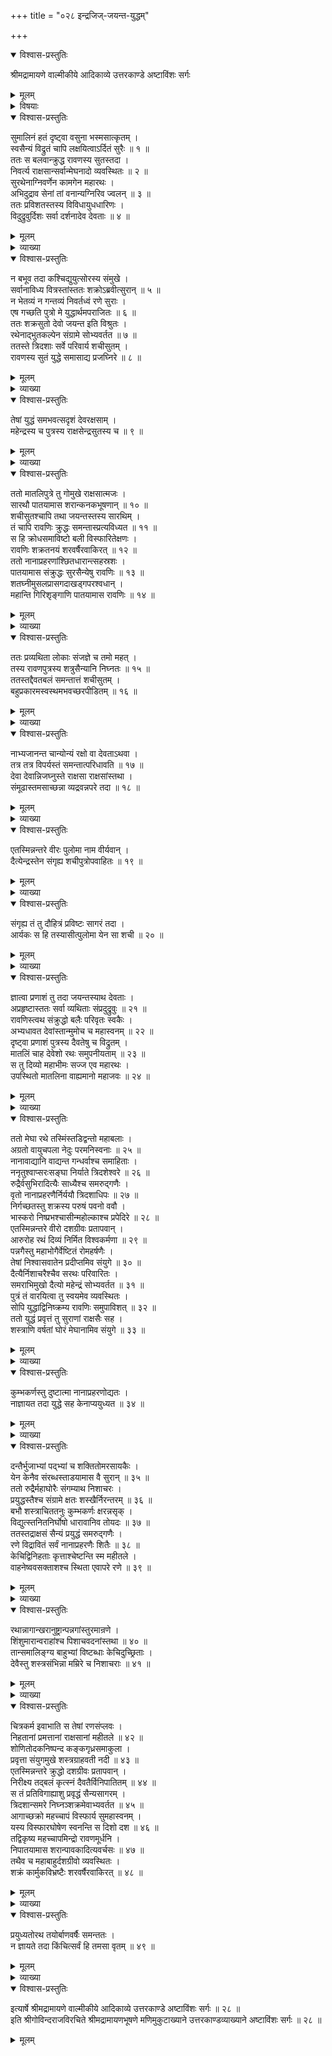 +++
title = "०२८ इन्द्रजिज्-जयन्त-युद्धम्"

+++

<details open><summary>विश्वास-प्रस्तुतिः</summary>

श्रीमद्रामायणे वाल्मीकीये आदिकाव्ये उत्तरकाण्डे अष्टाविंशः सर्गः
</details>

<details><summary>मूलम्</summary>

श्रीमद्रामायणे वाल्मीकीये आदिकाव्ये उत्तरकाण्डे अष्टाविंशः सर्गः
</details>

<details><summary>विषयाः</summary>

इन्द्रजिद्-बाणाभिघात-निर्विण्णे जयन्ते  
तन्-मातामहेन पुलोम्ना  
तस्य रणाङ्गणाद् अपवाहन-पूर्वकं  
तेन सह सागर-प्रवेशः ॥ १  
पुत्रादर्शन-रुष्टेनेन्द्रेण  
रणायेन्द्रजितं प्रत्यभियाने  
रावणेनेन्द्रजित्-प्रतिनिवर्तनेन स्वयम् एवेन्द्र-प्रत्यभियानम् ॥ २ ॥
</details>

<details open><summary>विश्वास-प्रस्तुतिः</summary>

सुमालिनं हतं दृष्ट्वा वसुना भस्मसात्कृतम् ।  
स्वसैन्यं विद्रुतं चापि लक्षयित्वाऽर्दितं सुरैः ॥ १ ॥  
ततः स बलवान्क्रुद्ध रावणस्य सुतस्तदा ।  
निवर्त्य राक्षसान्सर्वान्मेघनादो व्यवस्थितः ॥ २ ॥  
सुरथेनाग्निवर्णेन कामगेन महारथः ।  
अभिदुद्राव सेनां तां वनान्यग्निरिव ज्वलन् ॥ ३ ॥  
ततः प्रविशतस्तस्य विविधायुधधारिणः ।  
विदुद्रुवुर्दिशः सर्वा दर्शनादेव देवताः ॥ ४ ॥
</details>

<details><summary>मूलम्</summary>

सुमालिनं हतं दृष्ट्वा वसुना भस्मसात्कृतम् ।  
स्वसैन्यं विद्रुतं चापि लक्षयित्वाऽर्दितं सुरैः ॥ १ ॥  
ततः स बलवान्क्रुद्ध रावणस्य सुतस्तदा ।  
निवर्त्य राक्षसान्सर्वान्मेघनादो व्यवस्थितः ॥ २ ॥  
सुरथेनाग्निवर्णेन कामगेन महारथः ।  
अभिदुद्राव सेनां तां वनान्यग्निरिव ज्वलन् ॥ ३ ॥  
ततः प्रविशतस्तस्य विविधायुधधारिणः ।  
विदुद्रुवुर्दिशः सर्वा दर्शनादेव देवताः ॥ ४ ॥
</details>

<details><summary>व्याख्या</summary>

तां सेनां देवसेनाम् ॥ ३-४ ॥
</details>

<details open><summary>विश्वास-प्रस्तुतिः</summary>

न बभूव तदा कश्चिद्युयुत्सोरस्य संमुखे ।  
सर्वानाविध्य वित्रस्तांस्ततः शक्रोऽब्रवीत्सुरान् ॥ ५ ॥  
न भेतव्यं न गन्तव्यं निवर्तध्वं रणे सुराः ।  
एष गच्छति पुत्रो मे युद्धार्थमपराजितः ॥ ६ ॥  
ततः शक्रसुतो देवो जयन्त इति विश्रुतः ।  
रथेनाद्भुतकल्पेन संग्रामे सोभ्यवर्तत ॥ ७ ॥  
ततस्ते त्रिदशाः सर्वे परिवार्य शचीसुतम् ।  
रावणस्य सुतं युद्धे समासाद्य प्रजघ्निरे ॥ ८ ॥
</details>

<details><summary>मूलम्</summary>

न बभूव तदा कश्चिद्युयुत्सोरस्य संमुखे ।  
सर्वानाविध्य वित्रस्तांस्ततः शक्रोऽब्रवीत्सुरान् ॥ ५ ॥  
न भेतव्यं न गन्तव्यं निवर्तध्वं रणे सुराः ।  
एष गच्छति पुत्रो मे युद्धार्थमपराजितः ॥ ६ ॥  
ततः शक्रसुतो देवो जयन्त इति विश्रुतः ।  
रथेनाद्भुतकल्पेन संग्रामे सोभ्यवर्तत ॥ ७ ॥  
ततस्ते त्रिदशाः सर्वे परिवार्य शचीसुतम् ।  
रावणस्य सुतं युद्धे समासाद्य प्रजघ्निरे ॥ ८ ॥
</details>

<details><summary>व्याख्या</summary>

आविध्य आवेधं प्राप्य वित्रस्तान् ॥ ५-८ ॥
</details>

<details open><summary>विश्वास-प्रस्तुतिः</summary>

तेषां युद्धं समभवत्सदृशं देवरक्षसाम् ।  
महेन्द्रस्य च पुत्रस्य राक्षसेन्द्रसुतस्य च ॥ ९ ॥
</details>

<details><summary>मूलम्</summary>

तेषां युद्धं समभवत्सदृशं देवरक्षसाम् ।  
महेन्द्रस्य च पुत्रस्य राक्षसेन्द्रसुतस्य च ॥ ९ ॥
</details>

<details><summary>व्याख्या</summary>

तेषां सदृशं बलवीर्यानुरूपमित्यर्थः ॥ ९ ॥
</details>

<details open><summary>विश्वास-प्रस्तुतिः</summary>

ततो मातलिपुत्रे तु गोमुखे राक्षसात्मजः ।  
सारथौ पातयामास शरान्कनकभूषणान् ॥ १० ॥  
शचीसुतश्चापि तथा जयन्तस्तस्य सारथिम् ।  
तं चापि रावणिः क्रुद्धः समन्तास्प्रत्यविध्यत ॥ ११ ॥  
स हि क्रोधसमाविष्टो बली विस्फारितेक्षणः ।  
रावणिः शक्रतनयं शरवर्षैरवाकिरत् ॥ १२ ॥  
ततो नानाप्रहरणांश्छितधारान्त्सहस्रशः ।  
पातयामास संक्रुद्धः सुरसैन्येषु रावणिः ॥ १३ ॥  
शतघ्नीमुसलप्रासगदाखड्गपरश्वधान् ।  
महान्ति गिरिशृङ्गाणि पातयामास रावणिः ॥ १४ ॥
</details>

<details><summary>मूलम्</summary>

ततो मातलिपुत्रे तु गोमुखे राक्षसात्मजः ।  
सारथौ पातयामास शरान्कनकभूषणान् ॥ १० ॥  
शचीसुतश्चापि तथा जयन्तस्तस्य सारथिम् ।  
तं चापि रावणिः क्रुद्धः समन्तास्प्रत्यविध्यत ॥ ११ ॥  
स हि क्रोधसमाविष्टो बली विस्फारितेक्षणः ।  
रावणिः शक्रतनयं शरवर्षैरवाकिरत् ॥ १२ ॥  
ततो नानाप्रहरणांश्छितधारान्त्सहस्रशः ।  
पातयामास संक्रुद्धः सुरसैन्येषु रावणिः ॥ १३ ॥  
शतघ्नीमुसलप्रासगदाखड्गपरश्वधान् ।  
महान्ति गिरिशृङ्गाणि पातयामास रावणिः ॥ १४ ॥
</details>

<details><summary>व्याख्या</summary>

गोमुख इति मातलिसुतनाम ॥ १०-१४
</details>

<details open><summary>विश्वास-प्रस्तुतिः</summary>

ततः प्रव्यथिता लोकाः संजज्ञे च तमो महत् ।  
तस्य रावणपुत्रस्य शत्रुसैन्यानि निघ्नतः ॥ १५ ॥  
ततस्तद्दैवतबलं समन्तात्तं शचीसुतम् ।  
बहुप्रकारमस्वस्थमभवच्छरपीडितम् ॥ १६ ॥
</details>

<details><summary>मूलम्</summary>

ततः प्रव्यथिता लोकाः संजज्ञे च तमो महत् ।  
तस्य रावणपुत्रस्य शत्रुसैन्यानि निघ्नतः ॥ १५ ॥  
ततस्तद्दैवतबलं समन्तात्तं शचीसुतम् ।  
बहुप्रकारमस्वस्थमभवच्छरपीडितम् ॥ १६ ॥
</details>

<details><summary>व्याख्या</summary>

तमः संजज्ञे रावणपुत्रस्य माययेति । शेषः ॥ १५-१६ ॥
</details>

<details open><summary>विश्वास-प्रस्तुतिः</summary>

नाभ्यजानन्त चान्योन्यं रक्षो वा देवताऽथवा ।  
तत्र तत्र विपर्यस्तं समन्तात्परिधावति ॥ १७ ॥  
देवा देवान्निजघ्नुस्ते राक्षसा राक्षसांस्तथा ।  
संमूढास्तमसाच्छन्ना व्यद्रवन्नपरे तदा ॥ १८ ॥
</details>

<details><summary>मूलम्</summary>

नाभ्यजानन्त चान्योन्यं रक्षो वा देवताऽथवा ।  
तत्र तत्र विपर्यस्तं समन्तात्परिधावति ॥ १७ ॥  
देवा देवान्निजघ्नुस्ते राक्षसा राक्षसांस्तथा ।  
संमूढास्तमसाच्छन्ना व्यद्रवन्नपरे तदा ॥ १८ ॥
</details>

<details><summary>व्याख्या</summary>

विपर्यस्तं विशीर्णम् ॥ १७-१८ ॥
</details>

<details open><summary>विश्वास-प्रस्तुतिः</summary>

एतस्मिन्नन्तरे वीरः पुलोमा नाम वीर्यवान् ।  
दैत्येन्द्रस्तेन संगृह्य शचीपुत्रोपवाहितः ॥ १९ ॥
</details>

<details><summary>मूलम्</summary>

एतस्मिन्नन्तरे वीरः पुलोमा नाम वीर्यवान् ।  
दैत्येन्द्रस्तेन संगृह्य शचीपुत्रोपवाहितः ॥ १९ ॥
</details>

<details><summary>व्याख्या</summary>

पुलोमा नामास्तीति शेषः । तेन पुलोम्ना ॥ १९ ॥
</details>

<details open><summary>विश्वास-प्रस्तुतिः</summary>

संगृह्य तं तु दौहित्रं प्रविष्टः सागरं तदा ।  
आर्यकः स हि तस्यासीत्पुलोमा येन सा शची ॥ २० ॥
</details>

<details><summary>मूलम्</summary>

संगृह्य तं तु दौहित्रं प्रविष्टः सागरं तदा ।  
आर्यकः स हि तस्यासीत्पुलोमा येन सा शची ॥ २० ॥
</details>

<details><summary>व्याख्या</summary>

येन सा शचीउत्पादितेति शेषः । तस्मात् शची पौलोमीति नामवती जातेत्यर्थः ॥ २० ॥
</details>

<details open><summary>विश्वास-प्रस्तुतिः</summary>

ज्ञात्वा प्रणाशं तु तदा जयन्तस्याथ देवताः ।  
अप्रहृष्टास्ततः सर्वा व्यथिताः संप्रदुद्रुवुः ॥ २१ ॥  
रावणिस्त्वथ संक्रुद्धो बलैः परिवृतः स्वकैः ।  
अभ्यधावत देवांस्तान्मुमोच च महास्वनम् ॥ २२ ॥  
दृष्ट्वा प्रणाशं पुत्रस्य दैवतेषु च विद्रुतम् ।  
मातलिं चाह देवेशो रथः समुपनीयताम् ॥ २३ ॥  
स तु दिव्यो महाभीमः सज्ज एव महारथः ।  
उपस्थितो मातलिना वाह्यमानो महाजवः ॥ २४ ॥
</details>

<details><summary>मूलम्</summary>

ज्ञात्वा प्रणाशं तु तदा जयन्तस्याथ देवताः ।  
अप्रहृष्टास्ततः सर्वा व्यथिताः संप्रदुद्रुवुः ॥ २१ ॥  
रावणिस्त्वथ संक्रुद्धो बलैः परिवृतः स्वकैः ।  
अभ्यधावत देवांस्तान्मुमोच च महास्वनम् ॥ २२ ॥  
दृष्ट्वा प्रणाशं पुत्रस्य दैवतेषु च विद्रुतम् ।  
मातलिं चाह देवेशो रथः समुपनीयताम् ॥ २३ ॥  
स तु दिव्यो महाभीमः सज्ज एव महारथः ।  
उपस्थितो मातलिना वाह्यमानो महाजवः ॥ २४ ॥
</details>

<details><summary>व्याख्या</summary>

प्रणाशं अदर्शनं । व्यथिताः अतएवाप्रहृष्टाः ॥ २१-२४ ॥
</details>

<details open><summary>विश्वास-प्रस्तुतिः</summary>

ततो मेघा रथे तस्मिंस्तडिद्वन्तो महाबलाः ।  
अग्रतो वायुचपला नेदुः परमनिस्वनाः ॥ २५ ॥  
नानावाद्यानि वाद्यन्त गन्धर्वाश्च समाहिताः ।  
ननृतुश्वाप्सरःसङ्घा निर्याते त्रिदशेश्वरे ॥ २६ ॥  
रुद्रैर्वसुभिरादित्यैः साध्यैश्च समरुद्गणैः ।  
वृतो नानाप्रहरणैर्निर्ययौ त्रिदशाधिपः ॥ २७ ॥  
निर्गच्छतस्तु शक्रस्य परुषं पवनो ववौ ।  
भास्करो निष्प्रभश्चासीन्महोल्काश्च प्रपेदिरे ॥ २८ ॥  
एतस्मिन्नन्तरे वीरो दशग्रीवः प्रतापवान् ।  
आरुरोह रथं दिव्यं निर्मित विश्वकर्मणा ॥ २९ ॥  
पन्नगैस्तु महाभोगैर्वेष्टितं रोमहर्षणैः ।  
तेषां निश्वासवातेन प्रदीप्तमिव संयुगे ॥ ३० ॥  
दैत्यैर्निशाचरैश्चैव सरथः परिवारितः ।  
समराभिमुखो दैत्यो महेन्द्रं सोभ्यवर्तत ॥ ३१ ॥  
पुत्रं तं वारयित्वा तु स्वयमेव व्यवस्थितः ।  
सोपि युद्धाद्विनिष्क्रम्य रावणिः समुपाविशत् ॥ ३२ ॥  
ततो युद्धं प्रवृत्तं तु सुराणां राक्षसैः सह ।  
शस्त्राणि वर्षतां घोरं मेघानामिव संयुगे ॥ ३३ ॥
</details>

<details><summary>मूलम्</summary>

ततो मेघा रथे तस्मिंस्तडिद्वन्तो महाबलाः ।  
अग्रतो वायुचपला नेदुः परमनिस्वनाः ॥ २५ ॥  
नानावाद्यानि वाद्यन्त गन्धर्वाश्च समाहिताः ।  
ननृतुश्वाप्सरःसङ्घा निर्याते त्रिदशेश्वरे ॥ २६ ॥  
रुद्रैर्वसुभिरादित्यैः साध्यैश्च समरुद्गणैः ।  
वृतो नानाप्रहरणैर्निर्ययौ त्रिदशाधिपः ॥ २७ ॥  
निर्गच्छतस्तु शक्रस्य परुषं पवनो ववौ ।  
भास्करो निष्प्रभश्चासीन्महोल्काश्च प्रपेदिरे ॥ २८ ॥  
एतस्मिन्नन्तरे वीरो दशग्रीवः प्रतापवान् ।  
आरुरोह रथं दिव्यं निर्मित विश्वकर्मणा ॥ २९ ॥  
पन्नगैस्तु महाभोगैर्वेष्टितं रोमहर्षणैः ।  
तेषां निश्वासवातेन प्रदीप्तमिव संयुगे ॥ ३० ॥  
दैत्यैर्निशाचरैश्चैव सरथः परिवारितः ।  
समराभिमुखो दैत्यो महेन्द्रं सोभ्यवर्तत ॥ ३१ ॥  
पुत्रं तं वारयित्वा तु स्वयमेव व्यवस्थितः ।  
सोपि युद्धाद्विनिष्क्रम्य रावणिः समुपाविशत् ॥ ३२ ॥  
ततो युद्धं प्रवृत्तं तु सुराणां राक्षसैः सह ।  
शस्त्राणि वर्षतां घोरं मेघानामिव संयुगे ॥ ३३ ॥
</details>

<details><summary>व्याख्या</summary>

वायुचपलाः वायुचलिताः ॥ २५-३३ ॥
</details>

<details open><summary>विश्वास-प्रस्तुतिः</summary>

कुम्भकर्णस्तु दुष्टात्मा नानाप्रहरणोद्यतः ।  
नाज्ञायत तदा युद्धे सह केनाप्ययुध्यत ॥ ३४ ॥
</details>

<details><summary>मूलम्</summary>

कुम्भकर्णस्तु दुष्टात्मा नानाप्रहरणोद्यतः ।  
नाज्ञायत तदा युद्धे सह केनाप्ययुध्यत ॥ ३४ ॥
</details>

<details><summary>व्याख्या</summary>

नानाप्रहरणोद्यतः उद्यतनानाप्रहरणः । नाज्ञायत अयं मया योद्धव्य इत्येको लक्ष्यत्वेन न ज्ञायते । अपि तु केनापि अयुध्यत । येन केनापि प्राप्तेन सर्वेणाप्ययुध्यतेत्यर्थः ॥ ३४ ॥
</details>

<details open><summary>विश्वास-प्रस्तुतिः</summary>

दन्तैर्भुजाभ्यां पद्भ्यां च शक्तितोमरसायकैः ।  
येन केनैव संरब्धस्ताडयामास वै सुरान् ॥ ३५ ॥  
ततो रुद्रैर्महाघोरैः संगम्याथ निशाचरः ।  
प्रयुद्धस्तैश्च संग्रामे क्षतः शस्खैर्निरन्तरम् ॥ ३६ ॥  
बभौ शस्त्राचिततनुः कुम्भकर्णः क्षरन्नसृक् ।  
विद्युत्स्तनितनिर्घोषो धारावानिव तोयदः ॥ ३७ ॥  
ततस्तद्राक्षसं सैन्यं प्रयुद्धं समरुद्गणैः ।  
रणे विद्रावितं सर्वं नानाप्रहरणैः शितैः ॥ ३८ ॥  
केचिद्विनिहताः कृत्ताश्चेष्टन्ति स्म महीतले ।  
वाहनेष्ववसक्ताशश्च स्थिता एवापरे रणे ॥ ३९ ॥
</details>

<details><summary>मूलम्</summary>

दन्तैर्भुजाभ्यां पद्भ्यां च शक्तितोमरसायकैः ।  
येन केनैव संरब्धस्ताडयामास वै सुरान् ॥ ३५ ॥  
ततो रुद्रैर्महाघोरैः संगम्याथ निशाचरः ।  
प्रयुद्धस्तैश्च संग्रामे क्षतः शस्खैर्निरन्तरम् ॥ ३६ ॥  
बभौ शस्त्राचिततनुः कुम्भकर्णः क्षरन्नसृक् ।  
विद्युत्स्तनितनिर्घोषो धारावानिव तोयदः ॥ ३७ ॥  
ततस्तद्राक्षसं सैन्यं प्रयुद्धं समरुद्गणैः ।  
रणे विद्रावितं सर्वं नानाप्रहरणैः शितैः ॥ ३८ ॥  
केचिद्विनिहताः कृत्ताश्चेष्टन्ति स्म महीतले ।  
वाहनेष्ववसक्ताशश्च स्थिता एवापरे रणे ॥ ३९ ॥
</details>

<details><summary>व्याख्या</summary>

प्रयुद्धः प्रकृष्टयुद्धः ॥ ३६-३९ ॥
</details>

<details open><summary>विश्वास-प्रस्तुतिः</summary>

रथान्नागान्खरानुष्ट्रान्पन्नगांस्तुरमान्रणे ।  
शिंशुमारान्वराहांश्च पिशाचवदनांस्तथा ॥ ४० ॥  
तान्समालिङ्ग्य बाहुभ्यां विष्टब्धाः केचिदुच्छ्रिताः ।  
देवैस्तु शस्त्रसंभिन्ना मम्रिरे च निशाचराः ॥ ४१ ॥
</details>

<details><summary>मूलम्</summary>

रथान्नागान्खरानुष्ट्रान्पन्नगांस्तुरमान्रणे ।  
शिंशुमारान्वराहांश्च पिशाचवदनांस्तथा ॥ ४० ॥  
तान्समालिङ्ग्य बाहुभ्यां विष्टब्धाः केचिदुच्छ्रिताः ।  
देवैस्तु शस्त्रसंभिन्ना मम्रिरे च निशाचराः ॥ ४१ ॥
</details>

<details><summary>व्याख्या</summary>

रथानित्यादिश्लोकद्वयमेकं वाक्यम् ॥ विष्टब्धाः अवलम्ब्य स्थिताः । केचिदुच्छ्रिताश्च केवलं स्थिताश्च ॥ ४०-४१ ॥
</details>

<details open><summary>विश्वास-प्रस्तुतिः</summary>

चित्रकर्म इवाभाति स तेषां रणसंप्लवः ।  
निहतानां प्रमत्तानां राक्षसानां महीतले ॥ ४२ ॥  
शोणितोदकनिष्पन्द कङ्कगृध्रसमाकुला ।  
प्रवृत्ता संयुगमुखे शस्त्रग्राहवती नदी ॥ ४३ ॥  
एतस्मिन्नन्तरे क्रुद्धो दशग्रीवः प्रतापवान् ।  
निरीक्ष्य तद्बलं कृत्स्नं दैवतैर्विनिपातितम् ॥ ४४ ॥  
स तं प्रतिविगाह्याशु प्रवृद्धं सैन्यसागरम् ।  
त्रिदशान्समरे निघ्नञ्शक्रमेवाभ्यवर्तत ॥ ४५ ॥  
आगाच्छक्रो महच्चापं विस्फार्य सुमहास्वनम् ।  
यस्य विस्फारघोषेण स्वनन्ति स दिशो दश ॥ ४६ ॥  
तद्विकृष्य महच्चापमिन्द्रो रावणमूर्धनि ।  
निपातयामास शरान्पावकादित्यवर्चसः ॥ ४७ ॥  
तथैव च महाबाहुर्दशग्रीवो व्यवस्थितः ।  
शक्रं कार्मुकविभ्रष्टैः शरवर्षैरवाकिरत् ॥ ४८ ॥
</details>

<details><summary>मूलम्</summary>

चित्रकर्म इवाभाति स तेषां रणसंप्लवः ।  
निहतानां प्रमत्तानां राक्षसानां महीतले ॥ ४२ ॥  
शोणितोदकनिष्पन्द कङ्कगृध्रसमाकुला ।  
प्रवृत्ता संयुगमुखे शस्त्रग्राहवती नदी ॥ ४३ ॥  
एतस्मिन्नन्तरे क्रुद्धो दशग्रीवः प्रतापवान् ।  
निरीक्ष्य तद्बलं कृत्स्नं दैवतैर्विनिपातितम् ॥ ४४ ॥  
स तं प्रतिविगाह्याशु प्रवृद्धं सैन्यसागरम् ।  
त्रिदशान्समरे निघ्नञ्शक्रमेवाभ्यवर्तत ॥ ४५ ॥  
आगाच्छक्रो महच्चापं विस्फार्य सुमहास्वनम् ।  
यस्य विस्फारघोषेण स्वनन्ति स दिशो दश ॥ ४६ ॥  
तद्विकृष्य महच्चापमिन्द्रो रावणमूर्धनि ।  
निपातयामास शरान्पावकादित्यवर्चसः ॥ ४७ ॥  
तथैव च महाबाहुर्दशग्रीवो व्यवस्थितः ।  
शक्रं कार्मुकविभ्रष्टैः शरवर्षैरवाकिरत् ॥ ४८ ॥
</details>

<details><summary>व्याख्या</summary>

चित्रकर्म इवेति वाक्ये सन्धिरनित्यः । रणसंघर्षः रणसंमर्दः । चित्रकर्मेवाश्चर्यकर आभातीत्यर्थः ॥ ४२-४८ ॥
</details>

<details open><summary>विश्वास-प्रस्तुतिः</summary>

प्रयुध्यतोरथ तयोर्बाणवर्षैः समन्ततः ।  
न ज्ञायते तदा किंचित्सर्वं हि तमसा वृतम् ॥ ४९ ॥
</details>

<details><summary>मूलम्</summary>

प्रयुध्यतोरथ तयोर्बाणवर्षैः समन्ततः ।  
न ज्ञायते तदा किंचित्सर्वं हि तमसा वृतम् ॥ ४९ ॥
</details>

<details><summary>व्याख्या</summary>

तमसावृतं उभयशरवर्षसर्वदिक्छादनकृतेनेति शेषः ॥ ४९ ॥
</details>

<details open><summary>विश्वास-प्रस्तुतिः</summary>

इत्यार्षे श्रीमद्रामायणे वाल्मीकीये आदिकाव्ये उत्तरकाण्डे अष्टाविंशः सर्गः ॥ २८ ॥  
इति श्रीगोविन्दराजविरचिते श्रीमद्रामायणभूषणे मणिमुकुटाख्याने उत्तरकाण्डव्याख्याने अष्टाविंशः सर्गः ॥ २८ ॥
</details>

<details><summary>मूलम्</summary>

इत्यार्षे श्रीमद्रामायणे वाल्मीकीये आदिकाव्ये उत्तरकाण्डे अष्टाविंशः सर्गः ॥ २८ ॥  
इति श्रीगोविन्दराजविरचिते श्रीमद्रामायणभूषणे मणिमुकुटाख्याने उत्तरकाण्डव्याख्याने अष्टाविंशः सर्गः ॥ २८ ॥
</details>

